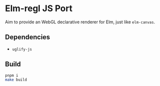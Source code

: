 # Elm-regl JS Port

Aim to provide an WebGL declarative renderer for Elm, just like `elm-canvas`.

## Dependencies

- `uglify-js`

## Build

```bash
pnpm i
make build
```